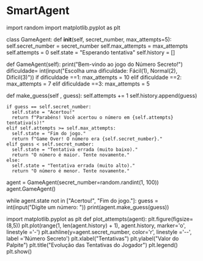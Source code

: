 # SmartAgent
import random
import matplotlib.pyplot as plt

class GameAgent:
  def __init__(self, secret_number, max_attempts=5):
    self.secret_number = secret_number
    self.max_attempts = max_attempts
    self.attempts = 0
    self.state = "Esperando tentativa"
    self.history = []

  def GameAgent(self):
    print("Bem-vindo ao jogo do Número Secreto!")
    dificuldade= int(input("Escolha uma dificuldade: Fácil(1), Normal(2), Difícil(3)"))
    if dificuldade ==1:
      max_attempts = 10
    elif dificuldade ==2:
      max_attempts = 7
    elif dificuldade ==3:
      max_attempts = 5

  def make_guess(self , guess):
    self.attempts += 1
    self.history.append(guess)

    if guess == self.secret_number:
      self.state = "Acertou!"
      return f"Parabéns! Você acertou o número em {self.attempts} tentativa(s)!"
    elif self.attempts >= self.max_attempts:
      self.state = "Fim do jogo."
      return f"Game Over! O número era {self.secret_number}."
    elif guess < self.secret_number:
      self.state = "Tentativa errada (muito baixo)."
      return "O número é maior. Tente novamente."
    else:
      self.state = "Tentativa errada (muito alto)."
      return "O número é menor. Tente novamente."

  

   
  agent = GameAgent(secret_number=random.randint(1, 100))
  agent.GameAgent()

  while agent.state not in ["Acertou!", "Fim do jogo."]:
     guess = int(input("Digite um número: "))
     print(agent.make_guess(guess))

  import matplotlib.pyplot as plt
  def plot_attempts(agent):
    plt.figure(figsize=(8,5))
    plt.plot(range(1, len(agent.history) + 1), agent.history, marker='o', linestyle ='-')
    plt.axhline(y=agent.secret_number, color='r', linestyle ='--', label ='Número Secreto')
    plt.xlabel("Tentativas")
    plt.ylabel("Valor do Palpite")
    plt.title("Evolução das Tentativas do Jogador")
    plt.legend()
    plt.show()
